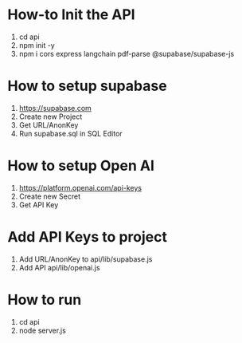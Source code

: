# How-to Init the API
1. cd api
2. npm init -y
3. npm i cors express langchain pdf-parse @supabase/supabase-js

# How to setup supabase
1. https://supabase.com
2. Create new Project
3. Get URL/AnonKey
4. Run supabase.sql in SQL Editor

# How to setup Open AI
1. https://platform.openai.com/api-keys
2. Create new Secret
3. Get API Key

# Add API Keys to project
1. Add URL/AnonKey to api/lib/supabase.js
2. Add API api/lib/openai.js

# How to run
1. cd api
2. node server.js